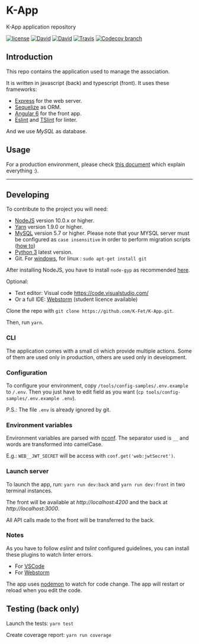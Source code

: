 # K-App
K-App application repository

[![license](https://img.shields.io/github/license/K-Fet/K-App.svg)](./LICENSE.md)
[![David](https://img.shields.io/david/K-Fet/K-App.svg)](https://david-dm.org/K-Fet/K-App)
[![David](https://img.shields.io/david/dev/K-Fet/K-App.svg)](https://david-dm.org/K-Fet/K-App)
[![Travis](https://img.shields.io/travis/K-Fet/K-App.svg)](https://travis-ci.org/K-Fet/K-App)
[![Codecov branch](https://img.shields.io/codecov/c/github/K-Fet/K-App.svg)](https://codecov.io/gh/K-Fet/K-App/)


## Introduction

This repo contains the application used to manage the association.

It is written in javascript (back) and typescript (front).
It uses these frameworks:
- [Express](https://expressjs.com) for the web server.
- [Sequelize](http://sequelizejs.com) as ORM.
- [Angular 6](https://angular.io/) for the front app.
- [Eslint](https://eslint.org/) and [TSlint](https://palantir.github.io/tslint/) for linter.

And we use *MySQL* as database.

## Usage

For a production environment, please check [this document](./docs/Deployment.md) 
which explain everything :).


---

## Developing

To contribute to the project you will need:
- [NodeJS](https://nodejs.org/en/) version 10.0.x or higher.
- [Yarn](https://yarnpkg.com) version 1.9.0 or higher.
- [MySQL](https://dev.mysql.com/downloads/mysql) version 5.7 or higher. Please note that your MYSQL server must be configured as `case insensitive` in order to perform migration scripts ([how to](https://dba.stackexchange.com/a/69330))
- [Python 3](https://www.python.org/download/releases/3.0/) latest version.
- Git. For [windows](https://git-scm.com/downloads), for linux : `sudo apt-get install git`

After installing NodeJS,
you have to install `node-gyp` as recommended 
[here](https://www.npmjs.com/package/node-gyp#installation).

Optional:
- Text editor: Visual code https://code.visualstudio.com/
- Or a full IDE: [Webstorm](https://www.jetbrains.com/webstorm/)
    (student licence available) 

Clone the repo with `git clone https://github.com/K-Fet/K-App.git`.

Then, run `yarn`.

### CLI

The application comes with a small _cli_ which provide multiple actions. 
Some of them are used only in production, others are used only in development.

### Configuration

To configure your environment, copy `/tools/config-samples/.env.example` to `/.env`.
Then you just have to edit field as you want (`cp tools/config-samples/.env.example .env`).

P.S.: The file `.env` is already ignored by git.


### Environment variables

Environment variables are parsed with [nconf](https://github.com/indexzero/nconf/).
The separator used is `__` and words are transformed into camelCase.

E.g.: `WEB__JWT_SECRET` will be access with `conf.get('web:jwtSecret')`.


### Launch server

To launch the app, run: `yarn run dev:back` and `yarn run dev:front` in two terminal instances.

The front will be available at _http://localhost:4200_ and the back at _http://localhost:3000_.

All API calls made to the front will be transferred to the back.

### Notes

As you have to follow *eslint* and *tslint* configured guidelines, 
you can install these plugins to watch linter errors.

* For [VSCode](https://marketplace.visualstudio.com/items?itemName=dbaeumer.vscode-eslint)
* For [Webstorm](http://plugins.jetbrains.com/plugin/7494)


The app uses [nodemon](https://nodemon.io/) to watch for code change.
The app will restart or reload when you edit the code.

## Testing (back only)

Launch the tests: `yarn test`

Create coverage report: `yarn run coverage`
